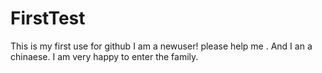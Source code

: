 # FirstTest
This is my first use for github
I am a newuser! please help me . And I an a chinaese.
I am very happy to enter the family.
